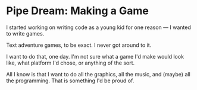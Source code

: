 # Pipe Dream: Making a Game

I started working on writing code as a young kid for one reason — I wanted
to write games.

Text adventure games, to be exact. I never got around to it.

I want to do that, one day. I'm not sure what a game I'd make would look like,
what platform I'd chose, or anything of the sort.

All I know is that I want to do all the graphics, all the music, and (maybe)
all the programming. That is something I'd be proud of.